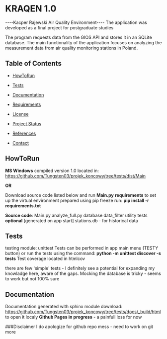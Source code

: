 # KRAQEN 1.0
----Kacper Rajewski Air Quality Environment----
The application was developed as a final project for postgraduate studies

The program requests data from the GIOS API and stores it in an SQLite database. 
The main functionality of the application focuses on analyzing the measurement data from air quality monitoring stations in Poland.



## Table of Contents

- [HowToRun](#HowToRun)
- [Tests](#Tests)
- [Documentation](#documentation)

- [Requirements](#Requirements)
- [License](#license)
- [Project Status](#project-status)
- [References](#references)
- [Contact](#contact)

## HowToRun
__MS Windows__ compiled version 1.0 located in:
https://github.com/Tungsten03/projek_koncowy/tree/tests/dist/Main

**OR**

Download source code listed below and run __Main.py__
__requirements__ to set up the virtual environment prepared using pip freeze
run: __pip install -r requirements.txt__

__Source code__:
Main.py
analyze_full.py
database
data_filter
utility
tests
**optional** [generated on app start] 
stations.db - for historical data

## Tests
testing module: unittest
Tests can be performed in app main menu (TESTY button)
or run the tests using the command: __python -m unittest discover -s tests__
Test coverage located in htmlcov

there are few 'simple' tests - I definitely see a potential for expanding my knowladge here, aware of the gaps.
Mocking the database is tricky - seems to work but not 100% sure

## Documentation
Documentation generated with sphinx module
download: https://github.com/Tungsten03/projek_koncowy/tree/tests/docs/_build/html
to open it localy
**Github Pages in progress** - a painfull loss for now

###Disclaimer
I do apologize for github repo mess - need to work on git more

